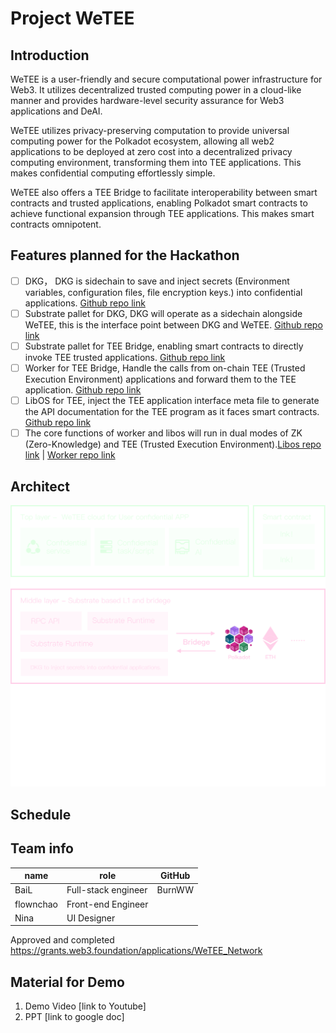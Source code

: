 # Project WeTEE
## Introduction
WeTEE is a user-friendly and secure computational power infrastructure for Web3. It utilizes decentralized trusted computing power in a cloud-like manner and provides hardware-level security assurance for Web3 applications and DeAI.

WeTEE utilizes privacy-preserving computation to provide universal computing power for the Polkadot ecosystem, allowing all web2 applications to be deployed at zero cost into a decentralized privacy computing environment, transforming them into TEE applications. This makes confidential computing effortlessly simple.

WeTEE also offers a TEE Bridge to facilitate interoperability between smart contracts and trusted applications, enabling Polkadot smart contracts to achieve functional expansion through TEE applications. This makes smart contracts omnipotent.

## Features planned for the Hackathon
- [ ] DKG， DKG is sidechain to save and inject secrets (Environment variables, configuration files, file encryption keys.) into confidential applications.  [Github repo link](https://github.com/wetee-dao/dsecret/tree/polkadot-2024-hackathon)
- [ ] Substrate pallet for DKG, DKG will operate as a sidechain alongside WeTEE, this is the interface point between DKG and WeTEE. [Github repo link](https://github.com/wetee-dao/chain/tree/polkadot-2024-hackathon)
- [ ] Substrate pallet for TEE Bridge, enabling smart contracts to directly invoke TEE trusted applications. [Github repo link](https://github.com/wetee-dao/chain/tree/polkadot-2024-hackathon)
- [ ] Worker for TEE Bridge, Handle the calls from on-chain TEE (Trusted Execution Environment) applications and forward them to the TEE application. [Github repo link](https://github.com/wetee-dao/worker/tree/polkadot-2024-hackathon)
- [ ] LibOS for TEE, inject the TEE application interface meta file to generate the API documentation for the TEE program as it faces smart contracts. [Github repo link](https://github.com/wetee-dao/libos-entry/tree/polkadot-2024-hackathon)
- [ ] The core functions of worker and libos will run in dual modes of ZK (Zero-Knowledge) and TEE (Trusted Execution Environment).[Libos repo link](https://github.com/wetee-dao/libos-entry/tree/polkadot-2024-hackathon) | [Worker repo link](https://github.com/wetee-dao/worker/tree/polkadot-2024-hackathon)

## Architect
![Architecture](./doc/arch.png)

## Schedule

## Team info
| name         | role         | GitHub |
| ----------- | ----------- | -----------  |
| BaiL       | Full-stack engineer  | BurnWW   |
| flownchao  | Front-end Engineer     |     |
| Nina       | UI Designer   |        |

Approved and completed https://grants.web3.foundation/applications/WeTEE_Network

## Material for Demo
1. Demo Video [link to Youtube]
2. PPT [link to google doc]
